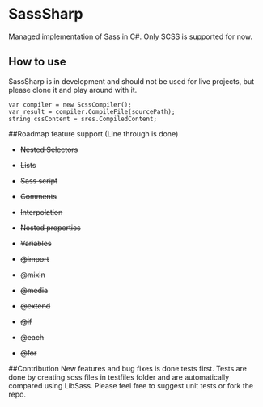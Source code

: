 # SassSharp
Managed implementation of Sass in C#.  Only SCSS is supported for now.

## How to use
SassSharp is in development and should not be used for live projects, but please clone it and play around with it.

```
var compiler = new ScssCompiler();
var result = compiler.CompileFile(sourcePath);
string cssContent = sres.CompiledContent;
```

##Roadmap feature support (Line through is done)
* ~~Nested Selectors~~
* ~~Lists~~
* ~~Sass script~~
* ~~Comments~~
* ~~Interpolation~~
* ~~Nested properties~~
* ~~Variables~~

* ~~@import~~
* ~~@mixin~~
* ~~@media~~
* ~~@extend~~
* ~~@if~~
* ~~@each~~
* ~~@for~~

##Contribution
New features and bug fixes is done tests first.  Tests are done by creating scss files in testfiles folder and are automatically compared using LibSass.  Please feel free to suggest unit tests or fork the repo.

